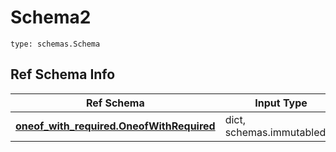 # Schema2
```
type: schemas.Schema
```

## Ref Schema Info
Ref Schema | Input Type | Output Type
---------- | ---------- | -----------
[**oneof_with_required.OneofWithRequired**](../../../../../../components/schema/oneof_with_required.md) | dict, schemas.immutabledict | schemas.immutabledict
